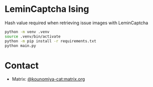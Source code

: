 # LeminCaptcha lsing
Hash value required when retrieving issue images with LeminCaptcha

```bash
python -m venv .venv
source .venv/bin/activate
python -m pip install -r requirements.txt
python main.py
```
# Contact

- Matrix: [@kounomiya-cat:matrix.org](https://matrix.to/#/@kounomiya-cat:matrix.org)
